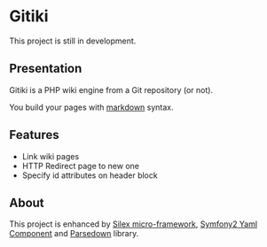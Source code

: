 # Gitiki

This project is still in development.

## Presentation

Gitiki is a PHP wiki engine from a Git repository (or not).

You build your pages with [markdown](http://daringfireball.net/projects/markdown/syntax) syntax.

## Features

* Link wiki pages
* HTTP Redirect page to new one
* Specify id attributes on header block

## About

This project is enhanced by [Silex micro-framework](http://silex.sensiolabs.org), [Symfony2 Yaml Component](http://symfony.com/doc/current/components/yaml/index.html) and [Parsedown](http://parsedown.org) library.
